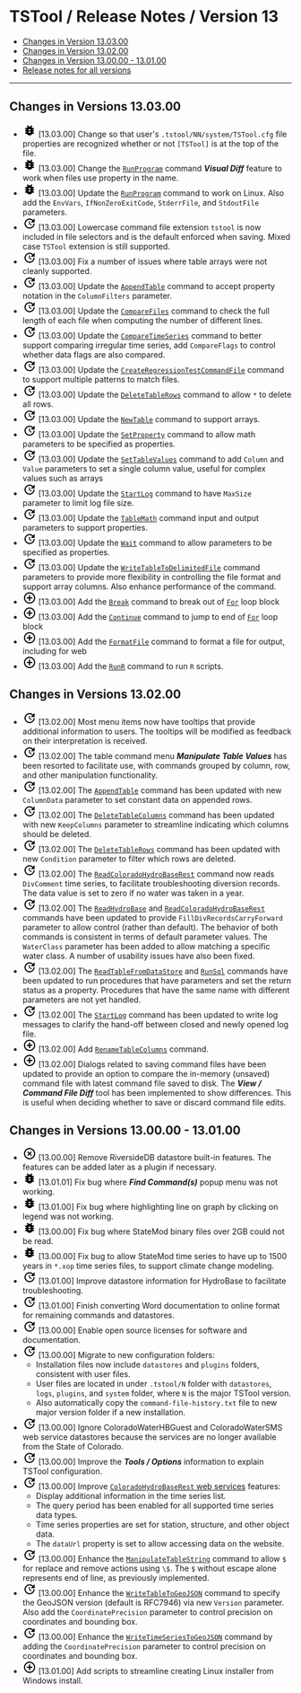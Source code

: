 # TSTool / Release Notes / Version 13 #

* [Changes in Version 13.03.00](#changes-in-version-130300)
* [Changes in Version 13.02.00](#changes-in-version-130200)
* [Changes in Version 13.00.00 - 13.01.00](#changes-in-version-130000-130100)
* [Release notes for all versions](release-notes.md)

----------

## Changes in Versions 13.03.00 ##

* ![bug](bug.png) [13.03.00] Change so that user's `.tstool/NN/system/TSTool.cfg` file
properties are recognized whether or not `[TSTool]` is at the top of the file.
* ![bug](bug.png) [13.03.00] Change the [`RunProgram`](../command-ref/CompareFiles/CompareFiles.md) command
***Visual Diff*** feature to work when files use property in the name.
* ![bug](bug.png) [13.03.00] Update the [`RunProgram`](../command-ref/RunProgram/RunProgram.md) command to work on Linux.
Also add the `EnvVars`, `IfNonZeroExitCode`, `StderrFile`, and `StdoutFile` parameters.
* ![change](change.png) [13.03.00] Lowercase command file extension `tstool` is now included in file selectors and is the default
enforced when saving.  Mixed case `TSTool` extension is still supported.
* ![change](change.png) [13.03.00] Fix a number of issues where table arrays were not cleanly supported.
* ![change](change.png) [13.03.00] Update the [`AppendTable`](../command-ref/AppendTable/AppendTable.md) command to
accept property notation in the `ColumnFilters` parameter.
* ![change](change.png) [13.03.00] Update the [`CompareFiles`](../command-ref/CompareFiles/CompareFiles.md) command to
check the full length of each file when computing the number of different lines.
* ![change](change.png) [13.03.00] Update the [`CompareTimeSeries`](../command-ref/CompareTimeSeries/CompareTimeSeries.md)
command to better support comparing irregular time series,
add `CompareFlags` to control whether data flags are also compared.
* ![change](change.png) [13.03.00] Update the
[`CreateRegressionTestCommandFile`](../command-ref/CreateRegressionTestCommandFile/CreateRegressionTestCommandFile.md)
command to support multiple patterns to match files.
* ![change](change.png) [13.03.00] Update the [`DeleteTableRows`](../command-ref/DeleteTableRows/DeleteTableRows.md) command to allow `*` to delete all rows.
* ![change](change.png) [13.03.00] Update the [`NewTable`](../command-ref/NewTable/NewTable.md) command to support arrays.
* ![change](change.png) [13.03.00] Update the [`SetProperty`](../command-ref/SetProperty/SetProperty.md) command to allow math parameters to be specified as properties.
* ![change](change.png) [13.03.00] Update the [`SetTableValues`](../command-ref/SetTableValues/SetTableValues.md) command to
add `Column` and `Value` parameters to set a single column value, useful for complex values such as arrays
* ![change](change.png) [13.03.00] Update the [`StartLog`](../command-ref/StartLog/StartLog.md) command to have `MaxSize` parameter to limit log file size.
* ![change](change.png) [13.03.00] Update the [`TableMath`](../command-ref/TableMath/TableMath.md) command input and output parameters to support properties.
* ![change](change.png) [13.03.00] Update the [`Wait`](../command-ref/Wait/Wait.md) command to allow parameters to be specified as properties.
* ![change](change.png) [13.03.00] Update the [`WriteTableToDelimitedFile`](../command-ref/WriteTableToDelimitedFile/WriteTableToDelimitedFile.md)
command parameters to provide more flexibility in controlling the file format and support array columns.
Also enhance performance of the command.
* ![new](new.png) [13.03.00] Add the [`Break`](../command-ref/Break/Break.md) command to break out of 
[`For`](../command-ref/For/For.md) loop block
* ![new](new.png) [13.03.00] Add the [`Continue`](../command-ref/Continue/Continue.md) command to jump to end of 
[`For`](../command-ref/For/For.md) loop block
* ![new](new.png) [13.03.00] Add the [`FormatFile`](../command-ref/FormatFile/FormatFile.md) command to format a file for output,
including for web
* ![new](new.png) [13.03.00] Add the [`RunR`](../command-ref/RunR/RunR.md) command to run `R` scripts.

## Changes in Versions 13.02.00 ##

* ![change](change.png) [13.02.00] Most menu items now have tooltips that provide additional information to users.
The tooltips will be modified as feedback on their interpretation is received.
* ![change](change.png) [13.02.00] The table command menu ***Manipulate Table Values*** has been resorted to facilitate use,
with commands grouped by column, row, and other manipulation functionality.
* ![change](change.png) [13.02.00] The [`AppendTable`](../command-ref/AppendTable/AppendTable.md) command
has been updated with new `ColumnData` parameter to set constant data on appended rows.
* ![change](change.png) [13.02.00] The [`DeleteTableColumns`](../command-ref/DeleteTableColumns/DeleteTableColumns.md) command
has been updated with new `KeepColumns` parameter to streamline indicating which columns should be deleted.
* ![change](change.png) [13.02.00] The [`DeleteTableRows`](../command-ref/DeleteTableRows/DeleteTableRows.md) command
has been updated with new `Condition` parameter to filter which rows are deleted.
* ![change](change.png) [13.02.00] The [`ReadColoradoHydroBaseRest`](../command-ref/ReadColoradoHydroBaseRest/ReadColoradoHydroBaseRest.md)
command now reads `DivComment` time series, to facilitate troubleshooting diversion records.
The data value is set to zero if no water was taken in a year.
* ![change](change.png) [13.02.00] The [`ReadHydroBase`](../command-ref/ReadHydroBase/ReadHydroBase.md) and
[`ReadColoradoHydroBaseRest`](../command-ref/ReadColoradoHydroBaseRest/ReadColoradoHydroBaseRest.md)
commands have been updated to provide `FillDivRecordsCarryForward` parameter to allow control (rather than default).
The behavior of both commands is consistent in terms of default parameter values.
The `WaterClass` parameter has been added to allow matching a specific water class.
A number of usability issues have also been fixed.
* ![change](change.png) [13.02.00] The [`ReadTableFromDataStore`](../command-ref/ReadTableFromDataStore/ReadTableFromDataStore.md) and
[`RunSql`](../command-ref/RunSql/RunSql.md) commands have been updated to run procedures that have parameters and
set the return status as a property.
Procedures that have the same name with different parameters are not yet handled.
* ![change](change.png) [13.02.00] The [`StartLog`](../command-ref/StartLog/StartLog.md) command
has been updated to write log messages to clarify the hand-off between closed and newly opened log file.
* ![new](new.png) [13.02.00] Add [`RenameTableColumns`](../command-ref/RenameTableColumns/RenameTableColumns.md) command.
* ![new](new.png) [13.02.00] Dialogs related to saving command files have been updated to provide an option to
compare the in-memory (unsaved) command file with latest command file saved to disk.
The ***View / Command File Diff*** tool has been implemented to show differences.
This is useful when deciding whether to save or discard command file edits.

## Changes in Versions 13.00.00 - 13.01.00 ##

* ![remove](remove.png) [13.00.00] Remove RiversideDB datastore built-in features.
The features can be added later as a plugin if necessary.
* ![bug](bug.png) [13.01.01] Fix bug where ***Find Command(s)*** popup menu was not working.
* ![bug](bug.png) [13.01.00] Fix bug where highlighting line on graph by clicking on legend was not working.
* ![bug](bug.png) [13.00.00] Fix bug where StateMod binary files over 2GB could not be read.
* ![bug](bug.png) [13.00.00] Fix bug to allow StateMod time series to have up to 1500 years
in `*.xop` time series files, to support climate change modeling.
* ![change](change.png) [13.01.00] Improve datastore information for HydroBase to facilitate troubleshooting.
* ![change](change.png) [13.01.00] Finish converting Word documentation to online format for remaining commands and datastores.
* ![change](change.png) [13.00.00] Enable open source licenses for software and documentation.
* ![change](change.png) [13.00.00] Migrate to new configuration folders:
	+ Installation files now include `datastores` and `plugins` folders, consistent with user files.
	+ User files are located in under `.tstool/N` folder with `datastores`, `logs`, `plugins`, and `system` folder,
where `N` is the major TSTool version.
	+ Also automatically copy the `command-file-history.txt` file to new major version folder if a new installation.
* ![change](change.png) [13.00.00] Ignore ColoradoWaterHBGuest and ColoradoWaterSMS web service
datastores because the services are no longer available from the State of Colorado.
* ![change](change.png) [13.00.00] Improve the ***Tools / Options*** information to explain TSTool configuration.
* ![change](change.png) [13.00.00] Improve
[`ColoradoHydroBaseRest` web services](../datastore-ref/ColoradoHydroBaseRest/ColoradoHydroBaseRest.md) features:
	+ Display additional information in the time series list.
	+ The query period has been enabled for all supported time series data types.
	+ Time series properties are set for station, structure, and other object data.
	+ The `dataUrl` property is set to allow accessing data on the website.
* ![change](change.png) [13.00.00] Enhance the
[`ManipulateTableString`](../command-ref/ManipulateTableString/ManipulateTableString.md) command
to allow `$` for replace and remove actions using `\$`.
The `$` without escape alone represents end of line, as previously implemented.
* ![change](change.png) [13.00.00] Enhance the
[`WriteTableToGeoJSON`](../command-ref/WriteTableToGeoJSON/WriteTableToGeoJSON.md) command
to specify the GeoJSON version (default is RFC7946) via new `Version` parameter.
Also add the `CoordinatePrecision` parameter to control precision on coordinates and bounding box.
* ![change](change.png) [13.00.00] Enhance the
[`WriteTimeSeriesToGeoJSON`](../command-ref/WriteTimeSeriesToGeoJSON/WriteTimeSeriesToGeoJSON.md) command
by adding the `CoordinatePrecision` parameter to control precision on coordinates and bounding box.
* ![new](new.png) [13.01.00] Add scripts to streamline creating Linux installer from Windows install.
